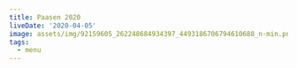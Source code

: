```yaml
---
title: Paasen 2020
liveDate: '2020-04-05'
image: assets/img/92159605_262248684934397_4493186706794610688_n-min.png
tags:
  - menu
---
```

